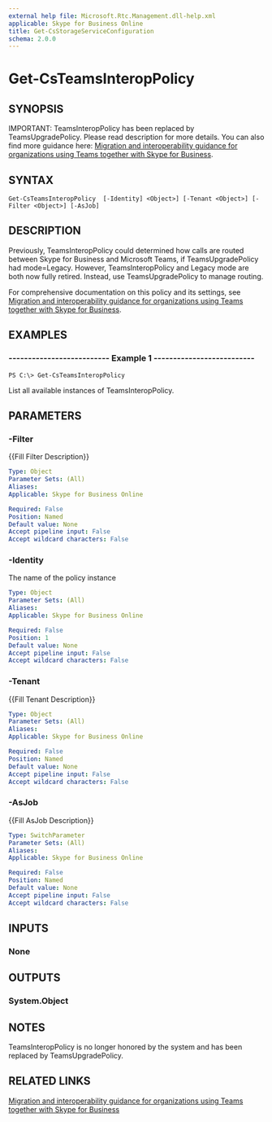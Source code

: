 ```yaml
---
external help file: Microsoft.Rtc.Management.dll-help.xml
applicable: Skype for Business Online
title: Get-CsStorageServiceConfiguration
schema: 2.0.0
---
```


# Get-CsTeamsInteropPolicy

## SYNOPSIS

IMPORTANT: TeamsInteropPolicy has been replaced by TeamsUpgradePolicy. Please read description for more details. You can also find more guidance here: [Migration and interoperability guidance for organizations using Teams together with Skype for Business](https://docs.microsoft.com/en-us/microsoftteams/migration-interop-guidance-for-teams-with-skype).



## SYNTAX

```
Get-CsTeamsInteropPolicy  [-Identity] <Object>] [-Tenant <Object>] [-Filter <Object>] [-AsJob]
```

## DESCRIPTION
Previously, TeamsInteropPolicy could determined how calls are routed between Skype for Business and Microsoft Teams, if TeamsUpgradePolicy had mode=Legacy. However, TeamsInteropPolicy and Legacy mode are both now fully retired. Instead, use TeamsUpgradePolicy to manage routing.

 
For comprehensive documentation on this policy and its settings, see [Migration and interoperability guidance for organizations using Teams together with Skype for Business](https://docs.microsoft.com/en-us/microsoftteams/migration-interop-guidance-for-teams-with-skype).


## EXAMPLES

### -------------------------- Example 1 --------------------------
```
PS C:\> Get-CsTeamsInteropPolicy
```

List all available instances of TeamsInteropPolicy.

## PARAMETERS

### -Filter
{{Fill Filter Description}}

```yaml
Type: Object
Parameter Sets: (All)
Aliases: 
Applicable: Skype for Business Online 

Required: False
Position: Named
Default value: None
Accept pipeline input: False
Accept wildcard characters: False
```

### -Identity
The name of the policy instance

```yaml
Type: Object
Parameter Sets: (All)
Aliases: 
Applicable: Skype for Business Online 

Required: False
Position: 1
Default value: None
Accept pipeline input: False
Accept wildcard characters: False
```


### -Tenant
{{Fill Tenant Description}}

```yaml
Type: Object
Parameter Sets: (All)
Aliases: 
Applicable: Skype for Business Online 

Required: False
Position: Named
Default value: None
Accept pipeline input: False
Accept wildcard characters: False
```

### -AsJob
{{Fill AsJob Description}}

```yaml
Type: SwitchParameter
Parameter Sets: (All)
Aliases: 
Applicable: Skype for Business Online

Required: False
Position: Named
Default value: None
Accept pipeline input: False
Accept wildcard characters: False
```

## INPUTS

### None

## OUTPUTS

### System.Object

## NOTES
TeamsInteropPolicy is no longer honored by the system and has been replaced by TeamsUpgradePolicy. 


## RELATED LINKS

[Migration and interoperability guidance for organizations using Teams together with Skype for Business](https://docs.microsoft.com/en-us/microsoftteams/migration-interop-guidance-for-teams-with-skype)
